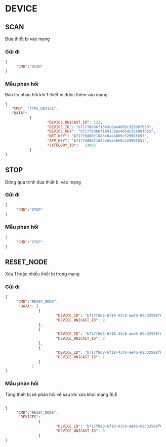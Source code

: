 # DEVICE

## SCAN
Đưa thiết bị vào mạng
### Gửi đi

```json
{
     "CMD":"SCAN"
}
```
### Mẫu phản hồi
Bản tin phản hồi khi 1 thiết bị được thêm vào mạng
```json
{
   "CMD": "TYPE_DEVICE",
   "DATA": 
           {
                   "DEVICE_UNICAST_ID": 123,
                   "DEVICE_ID": "b717f8d86f1843c0ae4669c32998f653", 
                   "DEVICE_KEY": "b717f8d86f1843c0ae4669c32998f653",
                   "NET_KEY": "b717f8d86f1843c0ae4669c32998f653",
                   "APP_KEY": "b717f8d86f1843c0ae4669c32998f653",
                   "CATEGORY_ID":   23002                
           }   
}
```

## STOP
Dừng quá trình đưa thiết bị vào mạng
### Gửi đi

```json
{
     "CMD":"STOP"
}
```
### Mẫu phản hồi
```json
{
     "CMD":"STOP"
}
```




## RESET_NODE
Xóa 1 hoặc nhiều thiết bị trong mạng
### Gửi đi

```json
{
     "CMD":"RESET_NODE",
      "DATA": [
               {
                       "DEVICE_ID": "b717f8d8-6f18-43c0-ae46-69c32998f653",
                       "DEVICE_UNICAST_ID": 9
               },
               {
                       "DEVICE_ID": "b717f8d8-6f18-43c0-ae46-69c32998f654",
                       "DEVICE_UNICAST_ID": 8
               },
               {
                       "DEVICE_ID": "b717f8d8-6f18-43c0-ae46-69c32998f655",
                       "DEVICE_UNICAST_ID": 7
               }
            ]
}
```
### Mẫu phản hồi
Từng thiết bị sẽ phản hồi về sau khi xóa khỏi mạng BLE

```json

{
     "CMD":"RESET_NODE",
      "DEVICES": 
               {
                       "DEVICE_ID": "b717f8d8-6f18-43c0-ae46-69c32998f653",
                       "DEVICE_UNICAST_ID": 9
               }
}
```